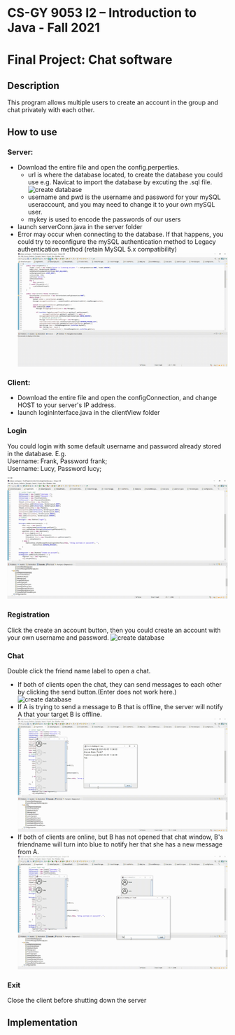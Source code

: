 # CS-GY 9053 I2 – Introduction to Java - Fall 2021

# Final Project: Chat software

## Description

This program allows multiple users to create an account in the group and chat privately with each other.

## How to use

### Server: 

* Download the entire file and open the config.perperties.
  * url is where the database located, to create the database you could use e.g. Navicat to import the database by excuting the .sql file.
  ![create database](/screenshot/1.gif)
  * username and pwd is the username and password for your mySQL useraccount, and you may need to change it to your own mySQL user.
  * mykey is used to encode the passwords of our users
* launch serverConn.java in the server folder
* Error may occur when connecting to the database. If that happens, you could try to reconfigure the mySQL authentication method to Legacy authentication method (retain MySQL 5.x compatibility)
![create database](/screenshot/2.gif)
### Client: 
* Download the entire file and open the configConnection, and change HOST to your server's IP address.
* launch loginInterface.java in the clientView folder

### Login

You could login with some default username and password already stored in the database. E.g.\
Username: Frank, Password frank;\
Username: Lucy, Password lucy;\
...
![create database](/screenshot/3.gif)
### Registration

Click the create an account button, then you could create an account with your own username and password.
![create database](/screenshot/7.gif)
### Chat
Double click the friend name label to open a chat.
* If both of clients open the chat, they can send messages to each other by clicking the send button.(Enter does not work here.)
![create database](/screenshot/4.gif)
* If A is trying to send a message to B that is offline, the server will notify A that your target B is offline.
![create database](/screenshot/6.gif)
* If both of clients are online, but B has not opened that chat window, B's friendname will turn into blue to notify her that she has a new message from A.
![create database](/screenshot/5.gif)
### Exit
Close the client before shutting down the server

## Implementation


